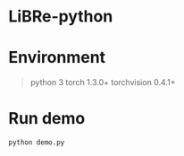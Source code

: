 # LiBRe-python

# Environment
>python 3
>torch 1.3.0+
>torchvision 0.4.1+

# Run demo
`python demo.py`
